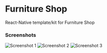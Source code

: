 # Furniture Shop

React-Native template/kit for Furniture Shop

### Screenshots

![Screenshot 1](https://imgur.com/LaGDobz.png) ![Screenshot 2](https://imgur.com/ZIyVmI0.png) ![Screenshot 3](https://imgur.com/tabHROI.png)
